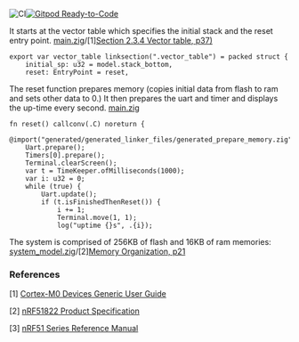 ![CI](https://github.com/markfirmware/zig-vector-table/workflows/CI/badge.svg?branch=prep)[![Gitpod Ready-to-Code](https://img.shields.io/badge/Gitpod-ready--to--code-blue?logo=gitpod)](https://gitpod.io/#https://github.com/markfirmware/zig-vector-table)

It starts at the vector table which specifies the initial stack and the reset entry point. 
[main.zig](https://github.com/markfirmware/zig-vector-table/blob/master/main.zig#L1-L3)/[1][Section 2.3.4 Vector table, p37)](
https://static.docs.arm.com/dui0497/a/DUI0497A_cortex_m0_r0p0_generic_ug.pdf#page=37)

    export var vector_table linksection(".vector_table") = packed struct {
        initial_sp: u32 = model.stack_bottom,
        reset: EntryPoint = reset,

The reset function prepares memory (copies initial data from flash to ram and sets other data
to 0.) It then prepares the uart and timer and displays the up-time every second.
[main.zig](https://github.com/markfirmware/zig-vector-table/blob/master/main.zig#L9-L23)

    fn reset() callconv(.C) noreturn {
        @import("generated/generated_linker_files/generated_prepare_memory.zig").prepareMemory();
        Uart.prepare();
        Timers[0].prepare();
        Terminal.clearScreen();
        var t = TimeKeeper.ofMilliseconds(1000);
        var i: u32 = 0;
        while (true) {
            Uart.update();
            if (t.isFinishedThenReset()) {
                i += 1;
                Terminal.move(1, 1);
                log("uptime {}s", .{i});

The system is comprised of 256KB of flash and 16KB of ram memories: [system_model.zig](https://github.com/markfirmware/zig-vector-table/blob/master/system_model.zig#L3-L12)/[2][Memory Organization, p21](https://infocenter.nordicsemi.com/pdf/nRF51822_PS_v3.1.pdf#page=21)

### References
[1] [Cortex-M0 Devices Generic User Guide](https://static.docs.arm.com/dui0497/a/DUI0497A_cortex_m0_r0p0_generic_ug.pdf)

[2] [nRF51822 Product Specification](https://infocenter.nordicsemi.com/pdf/nRF51822_PS_v3.1.pdf)

[3] [nRF51 Series Reference Manual](https://infocenter.nordicsemi.com/pdf/nRF51_RM_v3.0.1.pdf)
